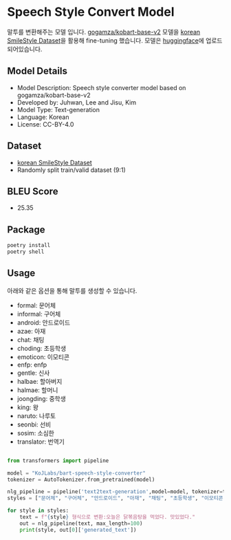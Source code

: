 # Speech Style Convert Model
말투를 변환해주는 모델 입니다. [gogamza/kobart-base-v2](https://huggingface.co/gogamza/kobart-base-v2) 모델을 [korean SmileStyle Dataset](https://github.com/smilegate-ai/korean_smile_style_dataset)을 활용해 fine-tuning 했습니다. 모델은 [huggingface](https://huggingface.co/KoJLabs/bart-speech-style-converter)에 업로드 되어있습니다.

## Model Details
* Model Description: Speech style converter model based on gogamza/kobart-base-v2
* Developed by: Juhwan, Lee and Jisu, Kim
* Model Type: Text-generation
* Language: Korean
* License: CC-BY-4.0

## Dataset
* [korean SmileStyle Dataset](https://github.com/smilegate-ai/korean_smile_style_dataset)
* Randomly split train/valid dataset (9:1)

## BLEU Score
* 25.35

## Package
```bash
poetry install
poetry shell
```

## Usage
아래와 같은 옵션을 통해 말투를 생성할 수 있습니다.

* formal: 문어체
* informal: 구어체
* android: 안드로이드
* azae: 아재
* chat: 채팅
* choding: 초등학생
* emoticon: 이모티콘
* enfp: enfp
* gentle: 신사
* halbae: 할아버지
* halmae: 할머니
* joongding: 중학생
* king: 왕
* naruto: 나루토
* seonbi: 선비
* sosim: 소심한
* translator: 번역기

```python

from transformers import pipeline

model = "KoJLabs/bart-speech-style-converter"
tokenizer = AutoTokenizer.from_pretrained(model)

nlg_pipeline = pipeline('text2text-generation',model=model, tokenizer=tokenizer)
styles = ["문어체", "구어체", "안드로이드", "아재", "채팅", "초등학생", "이모티콘", "enfp", "신사", "할아버지", "할머니", "중학생", "왕", "나루토", "선비", "소심한", "번역기"]

for style in styles:
    text = f"{style} 형식으로 변환:오늘은 닭볶음탕을 먹었다. 맛있었다."
    out = nlg_pipeline(text, max_length=100)
    print(style, out[0]['generated_text'])
```
